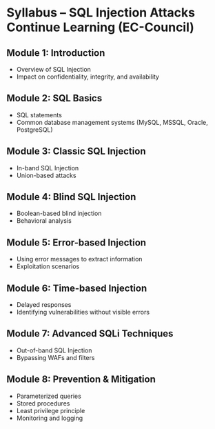 # Syllabus – SQL Injection Attacks Continue Learning (EC-Council)

## Module 1: Introduction
- Overview of SQL Injection
- Impact on confidentiality, integrity, and availability

## Module 2: SQL Basics
- SQL statements
- Common database management systems (MySQL, MSSQL, Oracle, PostgreSQL)

## Module 3: Classic SQL Injection
- In-band SQL Injection
- Union-based attacks

## Module 4: Blind SQL Injection
- Boolean-based blind injection
- Behavioral analysis

## Module 5: Error-based Injection
- Using error messages to extract information
- Exploitation scenarios

## Module 6: Time-based Injection
- Delayed responses
- Identifying vulnerabilities without visible errors

## Module 7: Advanced SQLi Techniques
- Out-of-band SQL Injection
- Bypassing WAFs and filters

## Module 8: Prevention & Mitigation
- Parameterized queries
- Stored procedures
- Least privilege principle
- Monitoring and logging

